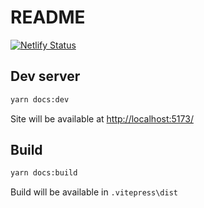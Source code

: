 # README

[![Netlify Status](https://api.netlify.com/api/v1/badges/41f2dbb5-eae2-424d-9ae5-75e7a4006d2e/deploy-status)](https://app.netlify.com/sites/health-vitalegi/deploys)

## Dev server

```bash
yarn docs:dev
```

Site will be available at <http://localhost:5173/>

## Build

```bash
yarn docs:build
```

Build will be available in `.vitepress\dist`
